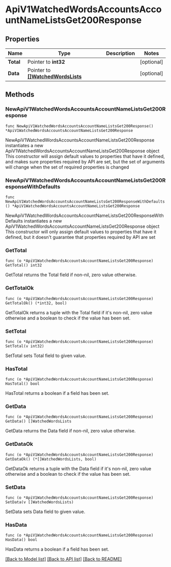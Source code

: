# ApiV1WatchedWordsAccountsAccountNameListsGet200Response

## Properties

Name | Type | Description | Notes
------------ | ------------- | ------------- | -------------
**Total** | Pointer to **int32** |  | [optional] 
**Data** | Pointer to [**[]WatchedWordsLists**](WatchedWordsLists.md) |  | [optional] 

## Methods

### NewApiV1WatchedWordsAccountsAccountNameListsGet200Response

`func NewApiV1WatchedWordsAccountsAccountNameListsGet200Response() *ApiV1WatchedWordsAccountsAccountNameListsGet200Response`

NewApiV1WatchedWordsAccountsAccountNameListsGet200Response instantiates a new ApiV1WatchedWordsAccountsAccountNameListsGet200Response object
This constructor will assign default values to properties that have it defined,
and makes sure properties required by API are set, but the set of arguments
will change when the set of required properties is changed

### NewApiV1WatchedWordsAccountsAccountNameListsGet200ResponseWithDefaults

`func NewApiV1WatchedWordsAccountsAccountNameListsGet200ResponseWithDefaults() *ApiV1WatchedWordsAccountsAccountNameListsGet200Response`

NewApiV1WatchedWordsAccountsAccountNameListsGet200ResponseWithDefaults instantiates a new ApiV1WatchedWordsAccountsAccountNameListsGet200Response object
This constructor will only assign default values to properties that have it defined,
but it doesn't guarantee that properties required by API are set

### GetTotal

`func (o *ApiV1WatchedWordsAccountsAccountNameListsGet200Response) GetTotal() int32`

GetTotal returns the Total field if non-nil, zero value otherwise.

### GetTotalOk

`func (o *ApiV1WatchedWordsAccountsAccountNameListsGet200Response) GetTotalOk() (*int32, bool)`

GetTotalOk returns a tuple with the Total field if it's non-nil, zero value otherwise
and a boolean to check if the value has been set.

### SetTotal

`func (o *ApiV1WatchedWordsAccountsAccountNameListsGet200Response) SetTotal(v int32)`

SetTotal sets Total field to given value.

### HasTotal

`func (o *ApiV1WatchedWordsAccountsAccountNameListsGet200Response) HasTotal() bool`

HasTotal returns a boolean if a field has been set.

### GetData

`func (o *ApiV1WatchedWordsAccountsAccountNameListsGet200Response) GetData() []WatchedWordsLists`

GetData returns the Data field if non-nil, zero value otherwise.

### GetDataOk

`func (o *ApiV1WatchedWordsAccountsAccountNameListsGet200Response) GetDataOk() (*[]WatchedWordsLists, bool)`

GetDataOk returns a tuple with the Data field if it's non-nil, zero value otherwise
and a boolean to check if the value has been set.

### SetData

`func (o *ApiV1WatchedWordsAccountsAccountNameListsGet200Response) SetData(v []WatchedWordsLists)`

SetData sets Data field to given value.

### HasData

`func (o *ApiV1WatchedWordsAccountsAccountNameListsGet200Response) HasData() bool`

HasData returns a boolean if a field has been set.


[[Back to Model list]](../README.md#documentation-for-models) [[Back to API list]](../README.md#documentation-for-api-endpoints) [[Back to README]](../README.md)


